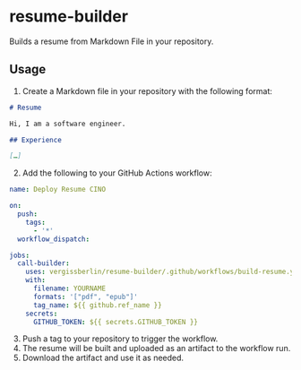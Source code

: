 # resume-builder

Builds a resume from Markdown File in your repository.

## Usage

1. Create a Markdown file in your repository with the following format:

```markdown
# Resume

Hi, I am a software engineer.

## Experience

[…]
````

2. Add the following to your GitHub Actions workflow:

```yaml
name: Deploy Resume CINO

on:
  push:
    tags:
      - '*'
  workflow_dispatch:

jobs:
  call-builder:
    uses: vergissberlin/resume-builder/.github/workflows/build-resume.yml@main
    with:
      filename: YOURNAME
      formats: '["pdf", "epub"]'
      tag_name: ${{ github.ref_name }}
    secrets:
      GITHUB_TOKEN: ${{ secrets.GITHUB_TOKEN }}
```

3. Push a tag to your repository to trigger the workflow.
4. The resume will be built and uploaded as an artifact to the workflow run.
5. Download the artifact and use it as needed.

